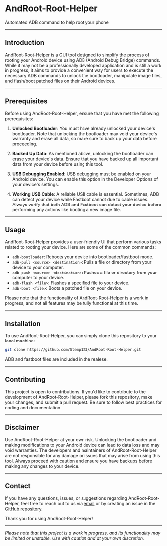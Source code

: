 # AndRoot-Root-Helper

Automated ADB command to help root your phone

---

## Introduction

AndRoot-Root-Helper is a GUI tool designed to simplify the process of rooting your Android device using ADB (Android Debug Bridge) commands. While it may not be a professionally developed application and is still a work in progress, it aims to provide a convenient way for users to execute the necessary ADB commands to unlock the bootloader, manipulate image files, and flash/boot patched files on their Android devices.

---

## Prerequisites

Before using AndRoot-Root-Helper, ensure that you have met the following prerequisites:

1. **Unlocked Bootloader**: You must have already unlocked your device's bootloader. Note that unlocking the bootloader may void your device's warranty and erase all data, so make sure to back up your data before proceeding.

2. **Backed Up Data**: As mentioned above, unlocking the bootloader can erase your device's data. Ensure that you have backed up all important data from your device before using this tool.

3. **USB Debugging Enabled**: USB debugging must be enabled on your Android device. You can enable this option in the Developer Options of your device's settings.

4. **Working USB Cable**: A reliable USB cable is essential. Sometimes, ADB can detect your device while Fastboot cannot due to cable issues. Always verify that both ADB and Fastboot can detect your device before performing any actions like booting a new image file.

---

## Usage

AndRoot-Root-Helper provides a user-friendly UI that perform various tasks related to rooting your device. Here are some of the common commands:

- `adb-bootloader`: Reboots your device into bootloader/fastboot mode.
- `adb-pull <source> <destination>`: Pulls a file or directory from your device to your computer.
- `adb-push <source> <destination>`: Pushes a file or directory from your computer to your device.
- `adb-flash <file>`: Flashes a specified file to your device.
- `adb-boot <file>`: Boots a patched file on your device.

Please note that the functionality of AndRoot-Root-Helper is a work in progress, and not all features may be fully functional at this time.

---

## Installation

To use AndRoot-Root-Helper, you can simply clone this repository to your local machine:

```bash
git clone https://github.com/Stemp123/AndRoot-Root-Helper.git
```

ADB and fastboot files are included in the realese.

---

## Contributing

This project is open to contributions. If you'd like to contribute to the development of AndRoot-Root-Helper, please fork this repository, make your changes, and submit a pull request. Be sure to follow best practices for coding and documentation.

---

## Disclaimer

Use AndRoot-Root-Helper at your own risk. Unlocking the bootloader and making modifications to your Android device can lead to data loss and may void warranties. The developers and maintainers of AndRoot-Root-Helper are not responsible for any damage or issues that may arise from using this tool. Always proceed with caution and ensure you have backups before making any changes to your device.

---

## Contact

If you have any questions, issues, or suggestions regarding AndRoot-Root-Helper, feel free to reach out to us via [email](mailto:your-email@example.com) or by creating an issue in the [GitHub repository](https://github.com/your-username/AndRoot-Root-Helper/issues).

Thank you for using AndRoot-Root-Helper!

---
*Please note that this project is a work in progress, and its functionality may be limited or unstable. Use with caution and at your own discretion.*
